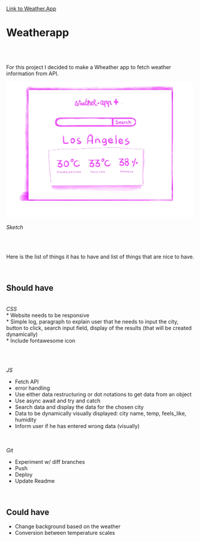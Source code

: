 [Link to Weather.App](https://hhana1-a.github.io/WeatherApp/)




# Weatherapp
<br><br>

For this project I decided to make a Wheather app to fetch weather information from API. <br>

<img src="https://github.com/hhana1-a/Weatherapp/blob/main/sketch.jpg?raw=true" style="width: 500px;">




<i>Sketch</i>

<br><br>

Here is the list of things it has to have and list of things that are nice to have.<br>
<br><br>

## Should have
<br>
<i>CSS</i>

<br>
* Website needs to be responsive <br>
* Simple log, paragraph to explain user that he needs to input the city, button to click, search input field, display of the results (that will be created dynamically) <br>
* Include fontawesome icon <br>

<br><br>

<i>JS</i><br>
* Fetch API<br>
* error handling <br>
* Use either data restructuring or dot notations to get data from an object<br>
* Use async await and try and catch<br>
* Search data and display the data for the chosen city<br>
* Data to be dynamically visually displayed: city name, temp, feels_like, humidity<br>
* Inform user if he has entered wrong data (visually)<br>
<br><br>

<i>Git</i><br>
* Experiment w/ diff branches <br>
* Push<br>
* Deploy<br>
* Update Readme<br>
<br><br>
## Could have <br>
* Change background based on the weather <br>
* Conversion between temperature scales <br>
